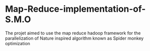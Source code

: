 # Map-Reduce-implementation-of-S.M.O
The projet aimed to use the map reduce hadoop framework for the parallelization of Nature inspired algorithm known as Spider monkey optimization
